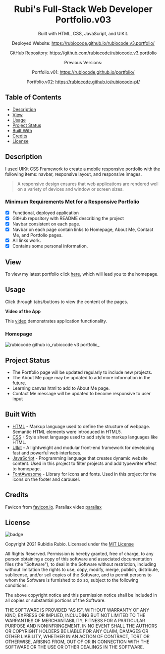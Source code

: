 <div align="center">

# Rubi's Full-Stack Web Developer Portfolio.v03
 
Built with HTML, CSS, JavaScript, and UIKit.

Deployed Website: https://rubiocode.github.io/rubiocode.v3.portfolio/

GitHub Repository: https://github.com/rubiocode/rubiocode.v3.portfolio

Previous Versions:

Portfolio.v01: https://rubiocode.github.io/portfolio/ 

Portfolio.v02: https://rubiocode.github.io/rubiocode-pf/


</div>

## Table of Contents 

* [Description](#description)
* [View](#view)
* [Usage](#usage)
* [Project Status](#project-status)
* [Built With](#built-with)
* [Credits](#credits)
* [License](#license)


## Description 

I used UIKit CSS Framework to create a mobile responsive portfolio with the following items: navbar, responsive layout, and responsive images. 

> A responsive design ensures that web applications are rendered well on a variety of devices and window or screen sizes.

### Minimum Requirements Met for a Responsive Portfolio
- [x] Functional, deployed application
- [x] GitHub repository with README describing the project
- [x] Navbar consistent on each page.
- [x] Navbar on each page contain links to Homepage, About Me, Contact Me, and Portfolio pages.
- [x] All links work.
- [x] Contains some personal information.

<a name="view"></a>
## View

To view my latest portfolio click [here](https://rubiocode.github.io/rubiocode.v3.portfolio/), which will lead you to the homepage.


<a name="usage"></a>
## Usage 
Click through tabs/buttons to view the content of the pages.

**Video of the App**

This [video](https://drive.google.com/file/d/1ZMlQF_JUiyQRWKbklwhDOD0KMU-lwaia/view) demonstrates application functionality.

### Homepage
![rubiocode github io_rubiocode v3 portfolio_](https://user-images.githubusercontent.com/78938193/130565462-9c99e281-d65b-4e3b-b2be-292d85383b35.png)



<a name="project-status"></a>

## Project Status 

* The Portfolio page will be updated regularly to include new projects.
* The About Me page may be updated to add more information in the future.
* Learning canvas html to add to About Me page.
* Contact Me message will be updated to become responsive to user input

<a name="built-with"></a>

## Built With

* [HTML](https://html.spec.whatwg.org/) - Markup language used to define the structure of webpage. Semantic HTML elements were introduced in HTML5. 
* [CSS](https://www.w3.org/Style/CSS/) - Style sheet language used to add style to markup languages like HTML. 
* [UIkit](https://getuikit.com/) - A lightweight and modular front-end framework
for developing fast and powerful web interfaces.
* [JavaScript](https://developer.mozilla.org/en-US/docs/Web/JavaScript) - Programming language that creates dynamic website content. Used in this project to filter projects and add typewriter effect to homepage.
* [FontAwesome](https://fontawesome.com/) - Library for icons and fonts. Used in this project for the icons on the footer and carousel.

## Credits

Favicon from [favicon.io](https://favicon.io/). 
Parallax video [parallax](https://www.youtube.com/watch?v=JttTcnidSdQ)

## License

![badge](https://img.shields.io/badge/License-mit-blue)

Copyright 2021 Rubidia Rubio. Licensed under the [MIT License](https://opensource.org/licenses/MIT)

All Rights Reserved. Permission is hereby granted, free of charge, to any person obtaining a copy of this software and associated documentation files (the "Software"), to deal in the Software without restriction, including without limitation the rights to use, copy, modify, merge, publish, distribute, sublicense, and/or sell copies of the Software, and to permit persons to whom the Software is furnished to do so, subject to the following conditions:

The above copyright notice and this permission notice shall be included in all copies or substantial portions of the
Software.

THE SOFTWARE IS PROVIDED "AS IS", WITHOUT WARRANTY OF ANY KIND, EXPRESS OR IMPLIED, INCLUDING BUT NOT LIMITED TO THE
WARRANTIES OF MERCHANTABILITY, FITNESS FOR A PARTICULAR PURPOSE AND NONINFRINGEMENT. IN NO EVENT SHALL THE AUTHORS OR
COPYRIGHT HOLDERS BE LIABLE FOR ANY CLAIM, DAMAGES OR OTHER LIABILITY, WHETHER IN AN ACTION OF CONTRACT, TORT OR
OTHERWISE, ARISING FROM, OUT OF OR IN CONNECTION WITH THE SOFTWARE OR THE USE OR OTHER DEALINGS IN THE SOFTWARE.
